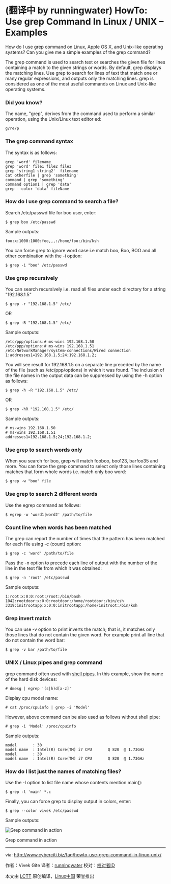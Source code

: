 (翻译中 by runningwater)
HowTo: Use grep Command In Linux / UNIX – Examples
================================================================================
How do I use grep command on Linux, Apple OS X, and Unix-like operating systems? Can you give me a simple examples of the grep command?

The grep command is used to search text or searches the given file for lines containing a match to the given strings or words. By default, grep displays the matching lines. Use grep to search for lines of text that match one or many regular expressions, and outputs only the matching lines. grep is considered as one of the most useful commands on Linux and Unix-like operating systems.

### Did you know? ###

The name, "grep", derives from the command used to perform a similar operation, using the Unix/Linux text editor ed:

    g/re/p

### The grep command syntax ###

The syntax is as follows:

    grep 'word' filename
    grep 'word' file1 file2 file3
    grep 'string1 string2'  filename
    cat otherfile | grep 'something'
    command | grep 'something'
    command option1 | grep 'data'
    grep --color 'data' fileName

### How do I use grep command to search a file? ###

Search /etc/passwd file for boo user, enter:

    $ grep boo /etc/passwd

Sample outputs:

    foo:x:1000:1000:foo,,,:/home/foo:/bin/ksh

You can force grep to ignore word case i.e match boo, Boo, BOO and all other combination with the -i option:

    $ grep -i "boo" /etc/passwd

### Use grep recursively ###

You can search recursively i.e. read all files under each directory for a string "192.168.1.5"

    $ grep -r "192.168.1.5" /etc/

OR

    $ grep -R "192.168.1.5" /etc/

Sample outputs:

    /etc/ppp/options:# ms-wins 192.168.1.50
    /etc/ppp/options:# ms-wins 192.168.1.51
    /etc/NetworkManager/system-connections/Wired connection 1:addresses1=192.168.1.5;24;192.168.1.2;

You will see result for 192.168.1.5 on a separate line preceded by the name of the file (such as /etc/ppp/options) in which it was found. The inclusion of the file names in the output data can be suppressed by using the -h option as follows:

    $ grep -h -R "192.168.1.5" /etc/

OR

    $ grep -hR "192.168.1.5" /etc/

Sample outputs:

    # ms-wins 192.168.1.50
    # ms-wins 192.168.1.51
    addresses1=192.168.1.5;24;192.168.1.2;

### Use grep to search words only ###

When you search for boo, grep will match fooboo, boo123, barfoo35 and more. You can force the grep command to select only those lines containing matches that form whole words i.e. match only boo word:

    $ grep -w "boo" file

### Use grep to search 2 different words ###

Use the egrep command as follows:

    $ egrep -w 'word1|word2' /path/to/file

### Count line when words has been matched ###

The grep can report the number of times that the pattern has been matched for each file using -c (count) option:

    $ grep -c 'word' /path/to/file

Pass the -n option to precede each line of output with the number of the line in the text file from which it was obtained:

    $ grep -n 'root' /etc/passwd

Sample outputs:

    1:root:x:0:0:root:/root:/bin/bash
    1042:rootdoor:x:0:0:rootdoor:/home/rootdoor:/bin/csh
    3319:initrootapp:x:0:0:initrootapp:/home/initroot:/bin/ksh

### Grep invert match ###

You can use -v option to print inverts the match; that is, it matches only those lines that do not contain the given word. For example print all line that do not contain the word bar:

    $ grep -v bar /path/to/file

### UNIX / Linux pipes and grep command ###

grep command often used with [shell pipes][1]. In this example, show the name of the hard disk devices:

    # dmesg | egrep '(s|h)d[a-z]'

Display cpu model name:

    # cat /proc/cpuinfo | grep -i 'Model'

However, above command can be also used as follows without shell pipe:

    # grep -i 'Model' /proc/cpuinfo

Sample outputs:

    model		: 30
    model name	: Intel(R) Core(TM) i7 CPU       Q 820  @ 1.73GHz
    model		: 30
    model name	: Intel(R) Core(TM) i7 CPU       Q 820  @ 1.73GHz

### How do I list just the names of matching files? ###

Use the -l option to list file name whose contents mention main():

    $ grep -l 'main' *.c

Finally, you can force grep to display output in colors, enter:

    $ grep --color vivek /etc/passwd

Sample outputs:

![Grep command in action](http://files.cyberciti.biz/uploads/faq/2007/08/grep_command_examples.png)

Grep command in action

--------------------------------------------------------------------------------

via: http://www.cyberciti.biz/faq/howto-use-grep-command-in-linux-unix/

作者：Vivek Gite 
译者：[runningwater](https://github.com/runningwater)
校对：[校对者ID](https://github.com/校对者ID)

本文由 [LCTT](https://github.com/LCTT/TranslateProject) 原创编译，[Linux中国](https://linux.cn/) 荣誉推出


[1]:http://bash.cyberciti.biz/guide/Pipes